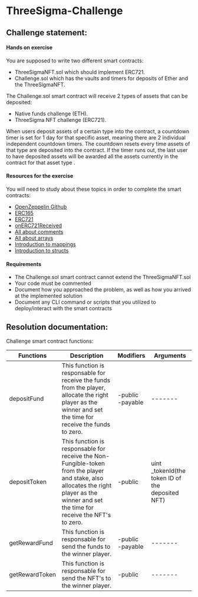 # ThreeSigma-Challenge


## Challenge statement: 

#### Hands on exercise

You are supposed to write two different smart contracts:

- ThreeSigmaNFT.sol which should implement ERC721.
- Challenge.sol which has the vaults and timers for deposits of Ether and the ThreeSigmaNFT.

The Challenge.sol smart contract will receive 2 types of assets that can be deposited: 

- Native funds challenge (ETH).
- ThreeSigma NFT challenge (ERC721).

When users deposit assets of a certain type into the contract, a countdown timer is set for 1 day for that specific asset, meaning there are 2 individual independent countdown timers. The countdown resets every time assets of that type are deposited into the contract. If the timer runs out, the last user to have deposited assets will be awarded all the assets currently in the contract for that asset type .

#### Resources for the exercise

You will need to study about these topics in order to complete the smart contracts:

- [OpenZeppelin Github](https://github.com/OpenZeppelin/openzeppelin-contracts)
- [ERC165](https://docs.openzeppelin.com/contracts/2.x/api/introspection#IERC165-supportsInterface-bytes4-)
- [ERC721](https://docs.openzeppelin.com/contracts/3.x/erc721)
- [onERC721Received](https://docs.openzeppelin.com/contracts/3.x/api/token/erc721#IERC721Receiver-onERC721Received-address-address-uint256-bytes-)
- [All about comments](https://medium.com/p/bc31c729975a)
- [All about arrays](https://jeancvllr.medium.com/solidity-tutorial-all-about-array-efdff4613694)
- [Introduction to mappings](https://medium.com/coinmonks/solidity-tutorial-all-about-mappings-29a12269ee14)
- [Introduction to structs](https://jeancvllr.medium.com/solidity-tutorial-all-about-structs-b3e7ca398b1e)

#### Requirements

- The Challenge.sol smart contract cannot extend the ThreeSigmaNFT.sol
- Your code must be commented
- Document how you approached the problem, as well as how you arrived at the implemented solution
- Document any CLI command or scripts that you utilized to deploy/interact with the smart contracts


## Resolution documentation:

Challenge smart contract functions:



|  Functions |  Description | Modifiers  | Arguments  
|---|---|---|---|
| depositFund  | This function is responsable for receive the funds from the player, allocate the right player as the winner and set the time for receive the funds to zero.  |    -public <br> -payable  | -------  |
| depositToken | This function is responsable for receive the Non-Fungible-token from the player and stake, also allocates the right player as the winner and set the time for receive the NFT's to zero.  | -public  | uint _tokenId(the token ID of the deposited NFT) |
| getRewardFund  |  This function is responsable for send the funds to the winner player. | -public <br> -payable  | ------- |
| getRewardToken  |  This function is responsable for send the NFT's to the winner player.  | -public  | -------  |



